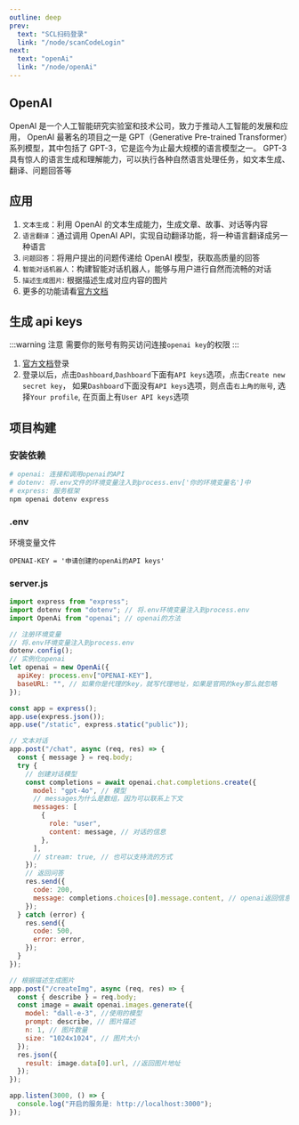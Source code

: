 ```yaml
---
outline: deep
prev:
  text: "SCL扫码登录"
  link: "/node/scanCodeLogin"
next:
  text: "openAi"
  link: "/node/openAi"
---
```


## OpenAI

OpenAI 是一个人工智能研究实验室和技术公司，致力于推动人工智能的发展和应用，
OpenAI 最著名的项目之一是 GPT（Generative Pre-trained Transformer）系列模型，其中包括了 GPT-3，它是迄今为止最大规模的语言模型之一。
GPT-3 具有惊人的语言生成和理解能力，可以执行各种自然语言处理任务，如文本生成、翻译、问题回答等

## 应用

1. `文本生成`：利用 OpenAI 的文本生成能力，生成文章、故事、对话等内容
2. `语言翻译`：通过调用 OpenAI API，实现自动翻译功能，将一种语言翻译成另一种语言
3. `问题回答`：将用户提出的问题传递给 OpenAI 模型，获取高质量的回答
4. `智能对话机器人`：构建智能对话机器人，能够与用户进行自然而流畅的对话
5. `描述生成图片`: 根据描述生成对应内容的图片
6. 更多的功能请看[官方文档](https://platform.openai.com/docs/overview)

## 生成 api keys

:::warning 注意
需要你的账号有购买访问连接`openai key`的权限
:::

1. [官方文档](https://platform.openai.com/docs/overview)登录
2. 登录以后，点击`Dashboard`,`Dashboard`下面有`API keys`选项，点击`Create new secret key`，
   如果`Dashboard`下面没有`API keys`选项，则点击`右上角的账号`, 选择`Your profile`, 在页面上有`User API keys`选项

## 项目构建

### 安装依赖

```sh
# openai: 连接和调用openai的API
# dotenv: 将.env文件的环境变量注入到process.env['你的环境变量名']中
# express: 服务框架
npm openai dotenv express
```

### .env

环境变量文件

```.env
OPENAI-KEY = '申请创建的openAi的API keys'
```

### server.js

```js
import express from "express";
import dotenv from "dotenv"; // 将.env环境变量注入到process.env
import OpenAi from "openai"; // openai的方法

// 注册环境变量
// 将.env环境变量注入到process.env
dotenv.config();
// 实例化openai
let openai = new OpenAi({
  apiKey: process.env["OPENAI-KEY"],
  baseURL: "", // 如果你是代理的key，就写代理地址，如果是官网的key那么就忽略
});

const app = express();
app.use(express.json());
app.use("/static", express.static("public"));

// 文本对话
app.post("/chat", async (req, res) => {
  const { message } = req.body;
  try {
    // 创建对话模型
    const completions = await openai.chat.completions.create({
      model: "gpt-4o", // 模型
      // messages为什么是数组，因为可以联系上下文
      messages: [
        {
          role: "user",
          content: message, // 对话的信息
        },
      ],
      // stream: true, // 也可以支持流的方式
    });
    // 返回问答
    res.send({
      code: 200,
      message: completions.choices[0].message.content, // openai返回信息
    });
  } catch (error) {
    res.send({
      code: 500,
      error: error,
    });
  }
});

// 根据描述生成图片
app.post("/createImg", async (req, res) => {
  const { describe } = req.body;
  const image = await openai.images.generate({
    model: "dall-e-3", //使用的模型
    prompt: describe, // 图片描述
    n: 1, // 图片数量
    size: "1024x1024", // 图片大小
  });
  res.json({
    result: image.data[0].url, //返回图片地址
  });
});

app.listen(3000, () => {
  console.log("开启的服务是: http://localhost:3000");
});
```
